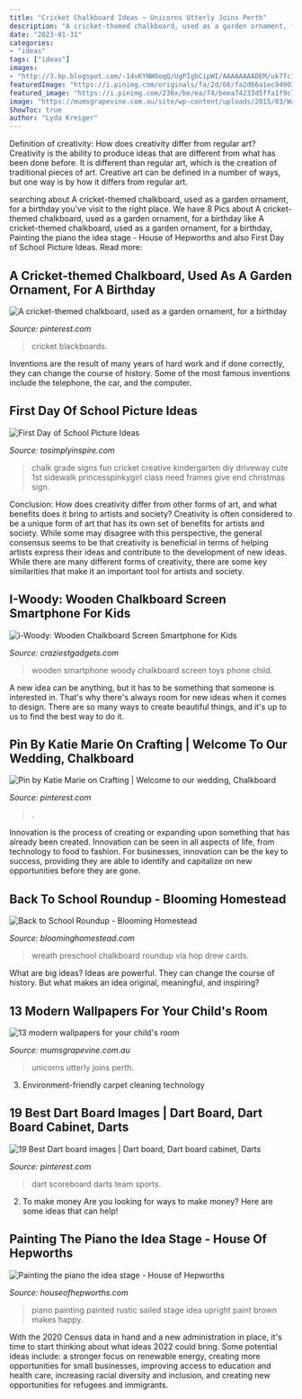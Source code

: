```yaml
---
title: "Cricket Chalkboard Ideas ~ Unicorns Utterly Joins Perth"
description: "A cricket-themed chalkboard, used as a garden ornament, for a birthday"
date: "2023-01-31"
categories:
- "ideas"
tags: ["ideas"]
images:
- "http://3.bp.blogspot.com/-14vKYNW0oqQ/UgPIgbCipWI/AAAAAAAADEM/uk7fc7xrqC4/s1600/preschool-ABC-Chalkboard-Wreath.jpg"
featuredImage: "https://i.pinimg.com/originals/fa/2d/66/fa2d66a1ec94903738442a5f038bd409.jpg"
featured_image: "https://i.pinimg.com/236x/be/ea/74/beea74233d5ffa1f9c7b53e965985b1b--darts-scoreboard-dart-board.jpg"
image: "https://mumsgrapevine.com.au/site/wp-content/uploads/2015/03/Wallpaper_JimmyCricket_Unicorn.jpg"
ShowToc: true
author: "Lyda Kreiger"
---
```



Definition of creativity: How does creativity differ from regular art?
Creativity is the ability to produce ideas that are different from what has been done before. It is different than regular art, which is the creation of traditional pieces of art. Creative art can be defined in a number of ways, but one way is by how it differs from regular art.

	

		
searching about A cricket-themed chalkboard, used as a garden ornament, for a birthday you've visit to the right place. We have 8 Pics about A cricket-themed chalkboard, used as a garden ornament, for a birthday like A cricket-themed chalkboard, used as a garden ornament, for a birthday, Painting the piano the idea stage - House of Hepworths and also First Day of School Picture Ideas. Read more:
		
    
## A Cricket-themed Chalkboard, Used As A Garden Ornament, For A Birthday

<img loading=lazy src="https://i.pinimg.com/originals/fa/2d/66/fa2d66a1ec94903738442a5f038bd409.jpg" onerror="this.onerror=null;this.src='https://tse3.mm.bing.net/th?id=OIP.KMxDqAj4XDbdv8Nrv7KS5AAAAA&amp;pid=15.1';" alt="A cricket-themed chalkboard, used as a garden ornament, for a birthday">

_Source: pinterest.com_

>cricket blackboards. 

	

Inventions are the result of many years of hard work and if done correctly, they can change the course of history. Some of the most famous inventions include the telephone, the car, and the computer.

    
## First Day Of School Picture Ideas

<img loading=lazy src="https://www.tosimplyinspire.com/wp-content/uploads/2015/08/Blue-cricket-deisgns.jpg" onerror="this.onerror=null;this.src='https://tse3.mm.bing.net/th?id=OIP._dzH0_gNt-yJ2yS1EojYbgHaKR&amp;pid=15.1';" alt="First Day of School Picture Ideas">

_Source: tosimplyinspire.com_

>chalk grade signs fun cricket creative kindergarten diy driveway cute 1st sidewalk princesspinkygirl class need frames give end christmas sign. 

	

Conclusion: How does creativity differ from other forms of art, and what benefits does it bring to artists and society?
Creativity is often considered to be a unique form of art that has its own set of benefits for artists and society. While some may disagree with this perspective, the general consensus seems to be that creativity is beneficial in terms of helping artists express their ideas and contribute to the development of new ideas. While there are many different forms of creativity, there are some key similarities that make it an important tool for artists and society.

    
## I-Woody: Wooden Chalkboard Screen Smartphone For Kids

<img loading=lazy src="http://craziestgadgets.com/wp-content/uploads/2013/06/iwoody.jpg" onerror="this.onerror=null;this.src='https://tse3.mm.bing.net/th?id=OIP.F-fsyJsa6lFAdFICZrsM2QHaEs&amp;pid=15.1';" alt="i-Woody: Wooden Chalkboard Screen Smartphone for Kids">

_Source: craziestgadgets.com_

>wooden smartphone woody chalkboard screen toys phone child. 

	

A new idea can be anything, but it has to be something that someone is interested in. That's why there's always room for new ideas when it comes to design. There are so many ways to create beautiful things, and it's up to us to find the best way to do it.

    
## Pin By Katie Marie On Crafting | Welcome To Our Wedding, Chalkboard

<img loading=lazy src="https://i.pinimg.com/originals/a4/b7/c2/a4b7c2ebeb78fd4d473e97bacc1aa7ea.jpg" onerror="this.onerror=null;this.src='https://tse1.mm.bing.net/th?id=OIP.dBIY9OJ9XtnGewONUdTfPQHaJ4&amp;pid=15.1';" alt="Pin by Katie Marie on Crafting | Welcome to our wedding, Chalkboard">

_Source: pinterest.com_

>. 

	

Innovation is the process of creating or expanding upon something that has already been created. Innovation can be seen in all aspects of life, from technology to food to fashion. For businesses, innovation can be the key to success, providing they are able to identify and capitalize on new opportunities before they are gone.

    
## Back To School Roundup - Blooming Homestead

<img loading=lazy src="http://3.bp.blogspot.com/-14vKYNW0oqQ/UgPIgbCipWI/AAAAAAAADEM/uk7fc7xrqC4/s1600/preschool-ABC-Chalkboard-Wreath.jpg" onerror="this.onerror=null;this.src='https://tse2.mm.bing.net/th?id=OIP.iC1_MJm__BM4iTzqdBsKDQHaHd&amp;pid=15.1';" alt="Back to School Roundup - Blooming Homestead">

_Source: bloominghomestead.com_

>wreath preschool chalkboard roundup via hop drew cards. 

	

What are big ideas?
Ideas are powerful. They can change the course of history. But what makes an idea original, meaningful, and inspiring?

    
## 13 Modern Wallpapers For Your Child&#039;s Room

<img loading=lazy src="https://mumsgrapevine.com.au/site/wp-content/uploads/2015/03/Wallpaper_JimmyCricket_Unicorn.jpg" onerror="this.onerror=null;this.src='https://tse1.mm.bing.net/th?id=OIP.tZthvSvTZacINLJAlA5y8wHaE8&amp;pid=15.1';" alt="13 modern wallpapers for your child&#039;s room">

_Source: mumsgrapevine.com.au_

>unicorns utterly joins perth. 

	

3. Environment-friendly carpet cleaning technology 

    
## 19 Best Dart Board Images | Dart Board, Dart Board Cabinet, Darts

<img loading=lazy src="https://i.pinimg.com/236x/be/ea/74/beea74233d5ffa1f9c7b53e965985b1b--darts-scoreboard-dart-board.jpg" onerror="this.onerror=null;this.src='https://tse1.mm.bing.net/th?id=OIP.dpqVO61HiYb97W-vRVZP8AHaQ6&amp;pid=15.1';" alt="19 Best Dart board images | Dart board, Dart board cabinet, Darts">

_Source: pinterest.com_

>dart scoreboard darts team sports. 

	

2. To make money
Are you looking for ways to make money? Here are some ideas that can help!

    
## Painting The Piano the Idea Stage - House Of Hepworths

<img loading=lazy src="https://4.bp.blogspot.com/_vvpYrtCmW5U/TGIZKoWtQgI/AAAAAAAABFg/CbwnnkGeSvo/s400/P8095237.JPG" onerror="this.onerror=null;this.src='https://tse2.mm.bing.net/th?id=OIP.KHIUi9OmlAlLQlPlMZ6c3gHaFj&amp;pid=15.1';" alt="Painting the piano the idea stage - House of Hepworths">

_Source: houseofhepworths.com_

>piano painting painted rustic sailed stage idea upright paint brown makes happy. 

	

With the 2020 Census data in hand and a new administration in place, it's time to start thinking about what ideas 2022 could bring. Some potential ideas include: a stronger focus on renewable energy, creating more opportunities for small businesses, improving access to education and health care, increasing racial diversity and inclusion, and creating new opportunities for refugees and immigrants.

